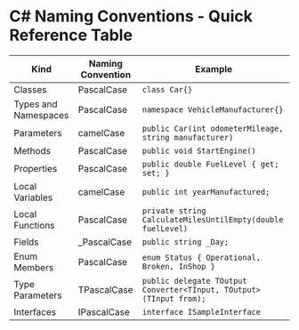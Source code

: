 # C# Naming Conventions - Quick Reference Table

| Kind                                 | Naming Convention |  Example                                                           |
| ------------------------------------ | ----------------- | ------------------------------------------------------------------ |
| Classes                              | PascalCase        | `class Car{}`                                                      |
| Types and Namespaces                 | PascalCase        | `namespace VehicleManufacturer{}`                                  |
| Parameters                           | camelCase         | `public Car(int odometerMileage, string manufacturer)`             |
| Methods                              | PascalCase        | `public void StartEngine()`                                        |
| Properties                           | PascalCase        | `public double FuelLevel { get; set; }`                            |
| Local Variables                      | camelCase         | `public int yearManufactured;`                                     |
| Local Functions                      | PascalCase        | `private string CalculateMilesUntilEmpty(double fuelLevel)`        |
| Fields                               | _PascalCase       | `public string _Day;`                                              |
| Enum Members                         | PascalCase        | `enum Status { Operational, Broken, InShop }`                      |
| Type Parameters                      | TPascalCase       | `public delegate TOutput Converter<TInput, TOutput>(TInput from);` |
| Interfaces                           | IPascalCase       | `interface ISampleInterface`                                       |
